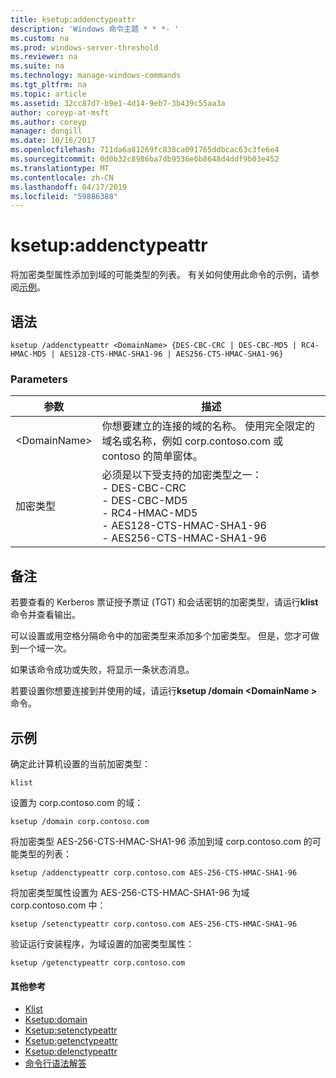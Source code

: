 ```yaml
---
title: ksetup:addenctypeattr
description: 'Windows 命令主题 * * *- '
ms.custom: na
ms.prod: windows-server-threshold
ms.reviewer: na
ms.suite: na
ms.technology: manage-windows-commands
ms.tgt_pltfrm: na
ms.topic: article
ms.assetid: 32cc87d7-b9e1-4d14-9eb7-3b439c55aa3a
author: coreyp-at-msft
ms.author: coreyp
manager: dongill
ms.date: 10/16/2017
ms.openlocfilehash: 711da6a81269fc838ca091765ddbcac63c3fe6e4
ms.sourcegitcommit: 0d0b32c8986ba7db9536e0b8648d4ddf9b03e452
ms.translationtype: MT
ms.contentlocale: zh-CN
ms.lasthandoff: 04/17/2019
ms.locfileid: "59886388"
---
```

# <a name="ksetupaddenctypeattr"></a>ksetup:addenctypeattr



将加密类型属性添加到域的可能类型的列表。 有关如何使用此命令的示例，请参阅[示例](#BKMK_Examples)。

## <a name="syntax"></a>语法

```
ksetup /addenctypeattr <DomainName> {DES-CBC-CRC | DES-CBC-MD5 | RC4-HMAC-MD5 | AES128-CTS-HMAC-SHA1-96 | AES256-CTS-HMAC-SHA1-96}
```

### <a name="parameters"></a>Parameters

|参数|描述|
|---------|-----------|
|\<DomainName>|你想要建立的连接的域的名称。 使用完全限定的域名或名称，例如 corp.contoso.com 或 contoso 的简单窗体。|
|加密类型|必须是以下受支持的加密类型之一：</br>-   DES-CBC-CRC</br>-   DES-CBC-MD5</br>-   RC4-HMAC-MD5</br>-   AES128-CTS-HMAC-SHA1-96</br>-   AES256-CTS-HMAC-SHA1-96|

## <a name="remarks"></a>备注

若要查看的 Kerberos 票证授予票证 (TGT) 和会话密钥的加密类型，请运行**klist**命令并查看输出。

可以设置或用空格分隔命令中的加密类型来添加多个加密类型。 但是，您才可做到一个域一次。

如果该命令成功或失败，将显示一条状态消息。

若要设置你想要连接到并使用的域，请运行**ksetup /domain \<DomainName >** 命令。

## <a name="BKMK_Examples"></a>示例

确定此计算机设置的当前加密类型：
```
klist
```
设置为 corp.contoso.com 的域：
```
ksetup /domain corp.contoso.com
```
将加密类型 AES-256-CTS-HMAC-SHA1-96 添加到域 corp.contoso.com 的可能类型的列表：
```
ksetup /addenctypeattr corp.contoso.com AES-256-CTS-HMAC-SHA1-96
```
将加密类型属性设置为 AES-256-CTS-HMAC-SHA1-96 为域 corp.contoso.com 中：
```
ksetup /setenctypeattr corp.contoso.com AES-256-CTS-HMAC-SHA1-96
```
验证运行安装程序，为域设置的加密类型属性：
```
ksetup /getenctypeattr corp.contoso.com
```

#### <a name="additional-references"></a>其他参考

-   [Klist](klist.md)
-   [Ksetup:domain](ksetup-domain.md)
-   [Ksetup:setenctypeattr](ksetup-setenctypeattr.md)
-   [Ksetup:getenctypeattr](ksetup-getenctypeattr.md)
-   [Ksetup:delenctypeattr](ksetup-delenctypeattr.md)
-   [命令行语法解答](command-line-syntax-key.md)